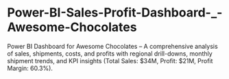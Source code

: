 # Power-BI-Sales-Profit-Dashboard-_-Awesome-Chocolates
 Power BI Dashboard for Awesome Chocolates – A comprehensive analysis of sales, shipments, costs, and profits with regional drill-downs, monthly shipment trends, and KPI insights (Total Sales: $34M, Profit: $21M, Profit Margin: 60.3%).
